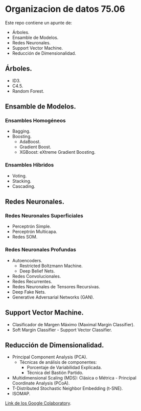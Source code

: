 # Organizacion de datos 75.06

Este repo contiene un apunte de:
- Árboles.
- Ensamble de Modelos.
- Redes Neuronales.
- Support Vector Machine.
- Reducción de Dimensionalidad.

## Árboles.
- ID3. 
- C4.5.
- Random Forest.

## Ensamble de Modelos.

### Ensambles Homogéneos
- Bagging.
- Boosting.
  - AdaBoost.
  - Gradient Boost.
  - XGBoost: eXtreme Gradient Boosting.

### Ensambles Híbridos
- Voting.
- Stacking.
- Cascading.


## Redes Neuronales.

### Redes Neuronales Superficiales

- Perceptrón Simple.
- Perceptrón Multicapa.
- Redes SOM.

### Redes Neuronales Profundas
- Autoencoders.
  - Restricted Boltzmann Machine.
  - Deep Belief Nets.
- Redes Convolucionales.
- Redes Recurrentes.
- Redes Neuronales de Tensores Recursivas.
- Deep Fake Nets.
- Generative Adversarial Networks (GAN).


## Support Vector Machine.

- Clasificador de Margen Máximo (Maximal Margin Classifier).
- Soft Margin Classifier - Support Vector Classifier.

## Reducción de Dimensionalidad.

- Principal Component Analysis (PCA).
  - Técnicas de análisis de componentes:
    - Porcentaje de Variabilidad Explicada.
    - Técnica del Bastión Partido. 
- Multidimensional Scaling (MDS): Clásica o Métrica - Principal Coordinate Analysis (PCoA).
- T-Distributed Stochastic Neighbor Embedding (t-SNE).
- ISOMAP.


[Link de los Google Colaboratory](https://drive.google.com/drive/folders/1YSt8Rcyqpsh58Min5f7oDxGxtycIKT5R?usp=sharing).
